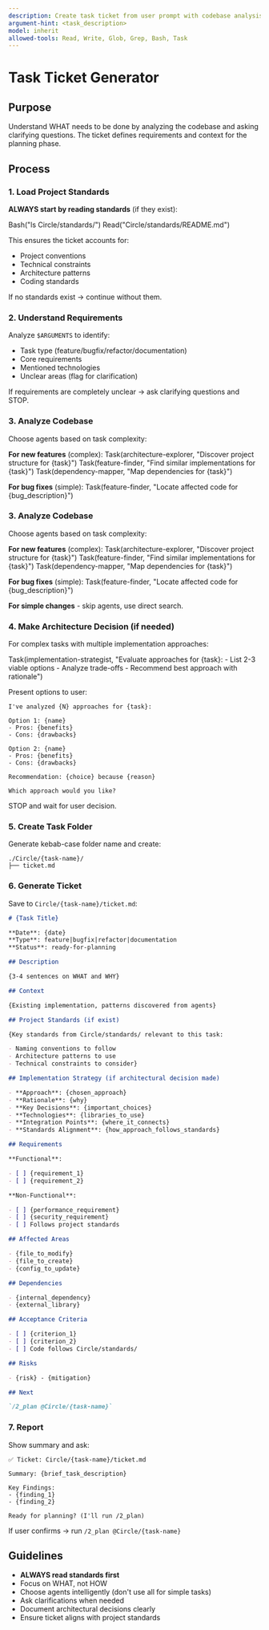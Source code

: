 ```yaml
---
description: Create task ticket from user prompt with codebase analysis
argument-hint: <task_description>
model: inherit
allowed-tools: Read, Write, Glob, Grep, Bash, Task
---
```


# Task Ticket Generator

## Purpose

Understand WHAT needs to be done by analyzing the codebase and asking clarifying questions. The ticket defines requirements and context for the planning phase.

## Process

### 1. Load Project Standards

**ALWAYS start by reading standards** (if they exist):

<example>
Bash("ls Circle/standards/")
Read("Circle/standards/README.md")
</example>

This ensures the ticket accounts for:

- Project conventions
- Technical constraints
- Architecture patterns
- Coding standards

If no standards exist → continue without them.

### 2. Understand Requirements

Analyze `$ARGUMENTS` to identify:

- Task type (feature/bugfix/refactor/documentation)
- Core requirements
- Mentioned technologies
- Unclear areas (flag for clarification)

If requirements are completely unclear → ask clarifying questions and STOP.

### 3. Analyze Codebase

Choose agents based on task complexity:

**For new features** (complex):
<example>
Task(architecture-explorer, "Discover project structure for {task}")
Task(feature-finder, "Find similar implementations for {task}")
Task(dependency-mapper, "Map dependencies for {task}")
</example>

**For bug fixes** (simple):
<example>
Task(feature-finder, "Locate affected code for {bug_description}")
</example>

### 3. Analyze Codebase

Choose agents based on task complexity:

**For new features** (complex):
<example>
Task(architecture-explorer, "Discover project structure for {task}")
Task(feature-finder, "Find similar implementations for {task}")
Task(dependency-mapper, "Map dependencies for {task}")
</example>

**For bug fixes** (simple):
<example>
Task(feature-finder, "Locate affected code for {bug_description}")
</example>

**For simple changes** - skip agents, use direct search.

### 4. Make Architecture Decision (if needed)

For complex tasks with multiple implementation approaches:

<example>
Task(implementation-strategist, "Evaluate approaches for {task}:
- List 2-3 viable options
- Analyze trade-offs
- Recommend best approach with rationale")
</example>

Present options to user:

```
I've analyzed {N} approaches for {task}:

Option 1: {name}
- Pros: {benefits}
- Cons: {drawbacks}

Option 2: {name}
- Pros: {benefits}
- Cons: {drawbacks}

Recommendation: {choice} because {reason}

Which approach would you like?
```

STOP and wait for user decision.

### 5. Create Task Folder

Generate kebab-case folder name and create:

```
./Circle/{task-name}/
├── ticket.md
```

### 6. Generate Ticket

Save to `Circle/{task-name}/ticket.md`:

```markdown
# {Task Title}

**Date**: {date}
**Type**: feature|bugfix|refactor|documentation
**Status**: ready-for-planning

## Description

{3-4 sentences on WHAT and WHY}

## Context

{Existing implementation, patterns discovered from agents}

## Project Standards (if exist)

{Key standards from Circle/standards/ relevant to this task:

- Naming conventions to follow
- Architecture patterns to use
- Technical constraints to consider}

## Implementation Strategy (if architectural decision made)

- **Approach**: {chosen_approach}
- **Rationale**: {why}
- **Key Decisions**: {important_choices}
- **Technologies**: {libraries_to_use}
- **Integration Points**: {where_it_connects}
- **Standards Alignment**: {how_approach_follows_standards}

## Requirements

**Functional**:

- [ ] {requirement_1}
- [ ] {requirement_2}

**Non-Functional**:

- [ ] {performance_requirement}
- [ ] {security_requirement}
- [ ] Follows project standards

## Affected Areas

- {file_to_modify}
- {file_to_create}
- {config_to_update}

## Dependencies

- {internal_dependency}
- {external_library}

## Acceptance Criteria

- [ ] {criterion_1}
- [ ] {criterion_2}
- [ ] Code follows Circle/standards/

## Risks

- {risk} - {mitigation}

## Next

`/2_plan @Circle/{task-name}`
```

### 7. Report

Show summary and ask:

```
✅ Ticket: Circle/{task-name}/ticket.md

Summary: {brief_task_description}

Key Findings:
- {finding_1}
- {finding_2}

Ready for planning? (I'll run /2_plan)
```

If user confirms → run `/2_plan @Circle/{task-name}`

## Guidelines

- **ALWAYS read standards first**
- Focus on WHAT, not HOW
- Choose agents intelligently (don't use all for simple tasks)
- Ask clarifications when needed
- Document architectural decisions clearly
- Ensure ticket aligns with project standards
